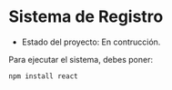  <h1> Sistema de Registro</h1>

 - Estado del proyecto: En contrucción.

Para ejecutar el sistema, debes poner:

 ```npm install react```
